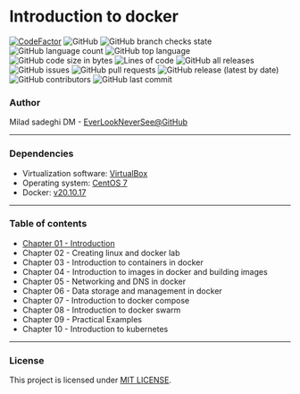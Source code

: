 # Introduction to docker

[![CodeFactor](https://www.codefactor.io/repository/github/everlookneversee/introduction-to-docker/badge)](https://www.codefactor.io/repository/github/everlookneversee/introduction-to-docker)
![GitHub](https://img.shields.io/github/license/EverLookNeverSee/introduction-to-docker)
![GitHub branch checks state](https://img.shields.io/github/checks-status/EverLookNeverSee/introduction-to-docker/main)
![GitHub language count](https://img.shields.io/github/languages/count/EverLookNeverSee/introduction-to-docker)
![GitHub top language](https://img.shields.io/github/languages/top/EverLookNeverSee/introduction-to-docker)
![GitHub code size in bytes](https://img.shields.io/github/languages/code-size/EverLookNeverSee/introduction-to-docker)
![Lines of code](https://img.shields.io/tokei/lines/github/EverLookNeverSee/introduction-to-docker)
![GitHub all releases](https://img.shields.io/github/downloads/EverLookNeverSee/introduction-to-docker/total)
![GitHub issues](https://img.shields.io/github/issues-raw/EverLookNeverSee/introduction-to-docker)
![GitHub pull requests](https://img.shields.io/github/issues-pr-raw/EverLookNeverSee/introduction-to-docker)
![GitHub release (latest by date)](https://img.shields.io/github/v/release/EverLookNeverSee/introduction-to-docker)
![GitHub contributors](https://img.shields.io/github/contributors/EverLookNeverSee/introduction-to-docker)
![GitHub last commit](https://img.shields.io/github/last-commit/EverLookNeverSee/introduction-to-docker)

### Author
Milad sadeghi DM - [EverLookNeverSee@GitHub](https://github.com/everlookneversee)

---

### Dependencies
* Virtualization software: [VirtualBox](https://www.virtualbox.org/wiki/Downloads)
* Operating system: [CentOS 7](http://mirror.ox.ac.uk/sites/mirror.centos.org/7.9.2009/isos/x86_64/CentOS-7-x86_64-Minimal-2009.iso)
* Docker: [v20.10.17](https://docs.docker.com/engine/install/centos/)

---

### Table of contents
* [Chapter 01 - Introduction](Main/Chapter_01)
* Chapter 02 - Creating linux and docker lab
* Chapter 03 - Introduction to containers in docker
* Chapter 04 - Introduction to images in docker and building images
* Chapter 05 - Networking and DNS in docker
* Chapter 06 - Data storage and management in docker
* Chapter 07 - Introduction to docker compose
* Chapter 08 - Introduction to docker swarm
* Chapter 09 - Practical Examples
* Chapter 10 - Introduction to kubernetes

---

### License
This project is licensed under [MIT LICENSE](LICENSE).

